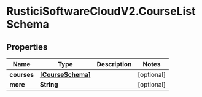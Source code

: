# RusticiSoftwareCloudV2.CourseListSchema

## Properties
Name | Type | Description | Notes
------------ | ------------- | ------------- | -------------
**courses** | [**[CourseSchema]**](CourseSchema.md) |  | [optional] 
**more** | **String** |  | [optional] 


